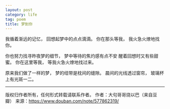 ```yaml
---
layout: post
category: life
tag: poem
title: 梦到你
---
```


我循着渐远的记忆，
回想起梦中的点点滴滴。
你在那头等我，
我火急火燎地找你。

你也努力找寻昨夜梦的细节，
梦中等待的焦灼感有点不安
醒着回想时又有些甜蜜。
你在这里等我，
等我火急火燎地找过来。

原来我们做了一样的梦，
梦的纽带是枕间的缝隙。
晨间的光线透过窗帘，
玻璃杯上有光斑一二。

---

版权归作者所有，任何形式转载请联系作者。
作者：大句哥哥烧以巴（来自豆瓣）
来源：https://www.douban.com/note/577862319/
